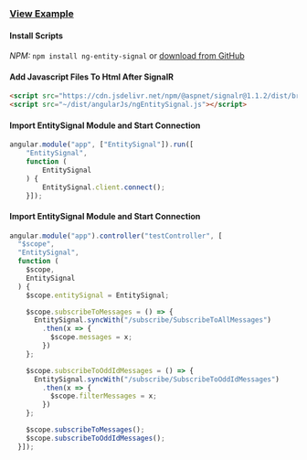 ﻿### [View Example](https://entitysignal.com/example/angularjs)

#### Install Scripts
*NPM:* `npm install ng-entity-signal`
or
[download from GitHub](https://github.com/dustout/entitysignal/releases)

#### Add Javascript Files To Html After SignalR
```html
<script src="https://cdn.jsdelivr.net/npm/@aspnet/signalr@1.1.2/dist/browser/signalr.min.js"></script>
<script src="~/dist/angularJs/ngEntitySignal.js"></script>
```

#### Import EntitySignal Module and Start Connection
```javascript
angular.module("app", ["EntitySignal"]).run([
    "EntitySignal",
    function (
        EntitySignal
    ) {
        EntitySignal.client.connect();
    }]);
```

#### Import EntitySignal Module and Start Connection
```javascript
angular.module("app").controller("testController", [
  "$scope",
  "EntitySignal",
  function (
    $scope,
    EntitySignal
  ) {
    $scope.entitySignal = EntitySignal;

    $scope.subscribeToMessages = () => {
      EntitySignal.syncWith("/subscribe/SubscribeToAllMessages")
        .then(x => {
          $scope.messages = x;
        })
    };

    $scope.subscribeToOddIdMessages = () => {
      EntitySignal.syncWith("/subscribe/SubscribeToOddIdMessages")
        .then(x => {
          $scope.filterMessages = x;
        })
    };

    $scope.subscribeToMessages();
    $scope.subscribeToOddIdMessages();
  }]);

```
